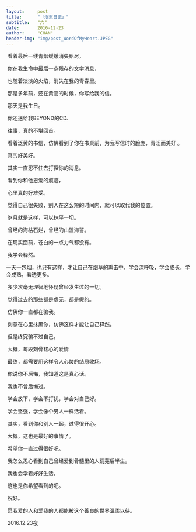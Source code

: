 ```yaml
---
layout:     post
title:      "「烟熏日记」"
subtitle:   "六"
date:       2016-12-23
author:     "CHAN"
header-img: "img/post_WordOfMyHeart.JPEG"
---
```


​	看着最后一缕青烟缓缓消失殆尽，

​	你在我生命中最后一点残存的文字消息，

​	也随着淡淡的火焰，消失在我的青春里。

​	那是多年前，还在黄高的时候，你写给我的信。

​	那天是我生日。

​	你还送给我BEYOND的CD.

​	往事，真的不堪回首。

​	看着泛黄的书信，仿佛看到了你在书桌前，为我写信时的脸庞，青涩而美好 。

​	真的好美好。

​	其实一直忍不住去打探你的消息。

​	看到你和他恩爱的痕迹，

​	心里真的好难受。

​	觉得自己很失败，别人在这么短的时间内，就可以取代我的位置。

​	岁月就是这样，可以抹平一切。

​	曾经的海枯石烂，曾经的山盟海誓。

​	在现实面前，苍白的一点力气都没有。

​	我学会释然。

​	一天一包烟，也只有这样，才让自己在烟草的熏击中，学会深呼吸，学会成长，学会成熟，看透更多。

​	多少次毫无理智地怀疑曾经发生过的一切。

​	觉得过去的那些都是虚无，都是假的。

​	仿佛你一直都在骗我。

​	刻意在心里抹黑你，仿佛这样才能让自己释然。

​	但是终究骗不过自己。

​	大概，每段刻骨铭心的爱情

​	最终，都需要用这样令人心酸的结局收场。	

​	你说你不后悔，我知道这是真心话。

​	我也不曾后悔过。

​	学会放下，学会不打扰，学会对自己好。

​	学会坚强，学会像个男人一样活着。

​	其实，看到你和别人一起，过得很开心。

​	大概，这也是最好的事情了。

​	希望你一直过得很好吧。

​	我怎么忍心看到自己曾经爱到骨髓里的人荒芜后半生。

​	我也会学着好好生活。

​	这也是你希望看到的吧。

​	祝好。

​	愿我爱的人和爱我的人都能被这个善良的世界温柔以待。

​	2016.12.23夜
